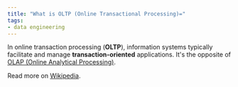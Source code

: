 ```yaml
---
title: "What is OLTP (Online Transactional Processing)="
tags:
- data engineering
---
```

In online transaction processing (**OLTP**), information systems typically facilitate and manage **transaction-oriented** applications. It's the opposite of [OLAP (Online Analytical Processing)](term/olap%20(online%20analytical%20processing).md).

Read more on [Wikipedia](https://en.wikipedia.org/wiki/Online_transaction_processing).
